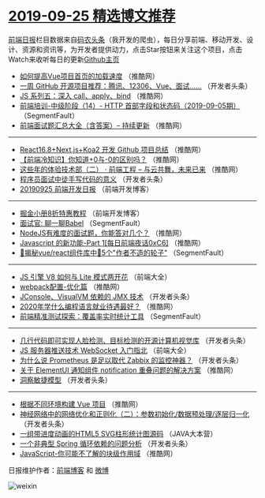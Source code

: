 # [2019-09-25 精选博文推荐](https://toutiao.qdkfweb.cn/date/2019/09/25)

[前端日报](https://qdkfweb.cn/c/news)栏目数据来自[码农头条](https://toutiao.qdkfweb.cn/)（我开发的爬虫），每日分享前端、移动开发、设计、资源和资讯等，为开发者提供动力，点击Star按钮来关注这个项目，点击Watch来收听每日的更新[Github主页](https://github.com/kujian/frontendDaily)
* [如何提高Vue项目首页的加载速度](https://toutiao.qdkfweb.cn/125953.html) （推酷网）
* [一周 GitHub 开源项目推荐：腾讯、12306、Vue、面试……](https://toutiao.qdkfweb.cn/125865.html) （开发者头条）
* [JS 系列五：深入 call、apply、bind](https://toutiao.qdkfweb.cn/125951.html) （推酷网）
* [前端培训-中级阶段（14）- HTTP 首部字段和状态码（2019-09-05期）](https://toutiao.qdkfweb.cn/125856.html) （SegmentFault）
* [前端面试题汇总大全（含答案）&#8211; 持续更新](https://toutiao.qdkfweb.cn/125933.html) （推酷网）

***
* [React16.8+Next.js+Koa2 开发 Github 项目总结](https://toutiao.qdkfweb.cn/125935.html) （推酷网）
* [【前端冷知识】你知道+0与-0的区别吗？](https://toutiao.qdkfweb.cn/125939.html) （推酷网）
* [这些年的体验技术部（二） · 前端工程 &#8211; 与云共舞，未来已来](https://toutiao.qdkfweb.cn/125949.html) （推酷网）
* [程序员面试中徒手写代码的意义](https://toutiao.qdkfweb.cn/125912.html) （开发者头条）
* [20190925 前端开发日报](https://toutiao.qdkfweb.cn/126008.html) （前端开发博客）

***
* [掘金小册8折特惠教程](https://toutiao.qdkfweb.cn/126009.html) （前端开发博客）
* [面试官: 聊一聊Babel](https://toutiao.qdkfweb.cn/125861.html) （SegmentFault）
* [NodeJS有难度的面试题，你能答对几个？](https://toutiao.qdkfweb.cn/125938.html) （推酷网）
* [Javascript 的新功能-Part 1[每日前端夜话0xC6]](https://toutiao.qdkfweb.cn/125929.html) （推酷网）
* [🚀揭秘vue/react组件库中🤚5个&quot;作者不造的轮子&quot;](https://toutiao.qdkfweb.cn/125854.html) （SegmentFault）

***
* [JS 引擎 V8 如何与 Lite 模式两开花](https://toutiao.qdkfweb.cn/125997.html) （前端大全）
* [webpack配置-优化篇](https://toutiao.qdkfweb.cn/125930.html) （推酷网）
* [JConsole、VisualVM 依赖的 JMX 技术](https://toutiao.qdkfweb.cn/125885.html) （开发者头条）
* [2020年学什么编程语言就业待遇最好？](https://toutiao.qdkfweb.cn/125944.html) （推酷网）
* [前端精准测试探索：覆盖率实时统计工具](https://toutiao.qdkfweb.cn/125855.html) （SegmentFault）

***
* [几行代码即可实现人脸检测、目标检测的开源计算机视觉库](https://toutiao.qdkfweb.cn/125907.html) （开发者头条）
* [JS 服务器推送技术 WebSocket 入门指北](https://toutiao.qdkfweb.cn/125998.html) （前端大全）
* [为什么说 Prometheus 是足以取代 Zabbix 的监控神器？](https://toutiao.qdkfweb.cn/125868.html) （开发者头条）
* [关于 ElementUI 通知组件 notification 重叠问题的解决方案](https://toutiao.qdkfweb.cn/125931.html) （推酷网）
* [洞察敏捷模型](https://toutiao.qdkfweb.cn/125887.html) （开发者头条）

***
* [根据不同环境构建 Vue 项目](https://toutiao.qdkfweb.cn/125946.html) （推酷网）
* [神经网络中的网络优化和正则化（二）：参数初始化/数据预处理/逐层归一化](https://toutiao.qdkfweb.cn/125908.html) （开发者头条）
* [一组带进度动画的HTML5 SVG柱形统计图源码](https://toutiao.qdkfweb.cn/126001.html) （JAVA大本营）
* [一个非典型 Spring 循环依赖的问题分析](https://toutiao.qdkfweb.cn/125870.html) （开发者头条）
* [JavaScript-你可能不了解的块级作用域](https://toutiao.qdkfweb.cn/125932.html) （推酷网）

日报维护作者：[前端博客](https://qdkfweb.cn/) 和 [微博](https://qdkfweb.cn/go/weibo)

![weixin](https://user-images.githubusercontent.com/3055447/38468989-651132ac-3b80-11e8-8e6b-15122322a9d7.png)